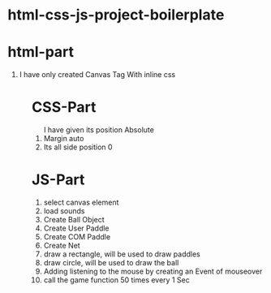 # html-css-js-project-boilerplate

# html-part 
<ol><li>I have only created Canvas Tag With inline css</li><ol>
  
  # CSS-Part
  <ol
      <li>I have given its position Absolute</li>
       <li>Margin auto</li>
  <li>Its all side position 0</li>
</ol>

# JS-Part

<ol>
  <li>select canvas element</li>
  <li>load sounds</li>
  <li>Create Ball Object</li>
  <li>Create User Paddle</li>
  <li>Create COM Paddle</li>
  <li>Create Net </li>
  <li>draw a rectangle, will be used to draw paddles</li>
  <li>draw circle, will be used to draw the ball</li>
  <li>Adding listening to the mouse by creating an Event of mouseover</li>
  <li>call the game function 50 times every 1 Sec</li>
  </ol>

